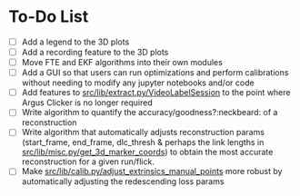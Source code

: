 # To-Do List

- [ ] Add a legend to the 3D plots
- [ ] Add a recording feature to the 3D plots
- [ ] Move FTE and EKF algorithms into their own modules
- [ ] Add a GUI so that users can run optimizations and perform calibrations without needing to modify any jupyter notebooks and/or code
- [ ] Add features to [src/lib/extract.py/VideoLabelSession](https://github.com/African-Robotics-Unit/AcinoSet/blob/69eed4795cbc163b0f8979f5f89b6d1a381765bc/src/lib/extract.py#L58) to the point where Argus Clicker is no longer required
- [ ] Write algorithm to quantify the accuracy/goodness?:neckbeard: of a reconstruction
- [ ] Write algorithm that automatically adjusts reconstruction params (start_frame, end_frame, dlc_thresh & perhaps the link lengths in [src/lib/misc.py/get_3d_marker_coords](https://github.com/African-Robotics-Unit/AcinoSet/blob/69eed4795cbc163b0f8979f5f89b6d1a381765bc/src/lib/misc.py#L34)) to obtain the most accurate reconstruction for a given run/flick.
- [ ] Make [src/lib/calib.py/adjust_extrinsics_manual_points](https://github.com/African-Robotics-Unit/AcinoSet/blob/69eed4795cbc163b0f8979f5f89b6d1a381765bc/src/lib/calib.py#L215) more robust by automatically adjusting the redescending loss params